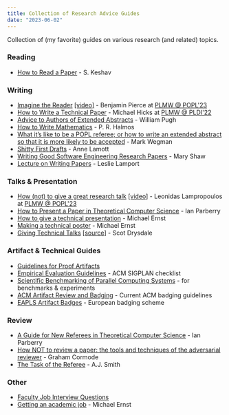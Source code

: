 ```yaml
---
title: Collection of Research Advice Guides
date: "2023-06-02"
---
```


Collection of (my favorite) guides on various research (and related) topics.

### Reading

* [How to Read a Paper](https://web.stanford.edu/class/ee384m/Handouts/HowtoReadPaper.pdf) - S. Keshav

### Writing

* [Imagine the Reader](https://popl23.sigplan.org/details/PLMW-POPL-2023-papers/1/-Imagining-the-Reader) [[video]](https://youtu.be/Q3Ye58zirjU) - Benjamin Pierce at [PLMW @ POPL'23](https://popl23.sigplan.org/details/PLMW-POPL-2023-papers/1/-Imagining-the-Reader)
* [How to Write a Technical Paper](/guides/How-to-write-a-great-research-paper-mwhmod.pdf) - Michael Hicks at [PLMW @ PLDI'22](https://pldi22.sigplan.org/details/PLMW-PLDI-2022/4/How-to-Write-a-Technical-Paper)
* [Advice to Authors of Extended Abstracts](https://www.sigplan.org/Resources/Advice/Pugh/) - William Pugh
* [How to Write Mathematics](https://www.stat.rice.edu/~riedi/Halmos.html) - P. R. Halmos
* [What it’s like to be a POPL referee; or how to write an extended abstract so that it is more likely to be accepted](http://doi.acm.org/10.1145/14947.14955) - Mark Wegman
* [Shitty First Drafts](https://wrd.as.uky.edu/sites/default/files/1-Shitty%20First%20Drafts.pdf) - Anne Lamott
* [Writing Good Software Engineering Research Papers](https://www.cs.cmu.edu/~Compose/shaw-icse03.pdf) - Mary Shaw
* [Lecture on Writing Papers](https://www.youtube.com/watch?v=ey3BEtt9QLI) - Leslie Lamport

### Talks & Presentation

* [How (not) to give a great research talk](https://popl23.sigplan.org/details/PLMW-POPL-2023-papers/3/-How-not-to-give-a-great-research-talk) [[video]](https://youtu.be/27vMdYA6RcA) - Leonidas Lampropoulos at [PLMW @ POPL'23]((https://popl23.sigplan.org/details/PLMW-POPL-2023-papers/3/-How-not-to-give-a-great-research-talk)) 
* [How to Present a Paper in Theoretical Computer Science](https://ianparberry.com/pubs/speaker.pdf) - Ian Parberry
* [How to give a technical presentation](https://homes.cs.washington.edu/~mernst/advice/giving-talk.html) - Michael Ernst
* [Making a technical poster](https://homes.cs.washington.edu/~mernst/advice/poster.html) - Michael Ernst
* [Giving Technical Talks](/guides/Drysdale-GivingTalks.pdf) [[source]](https://www.cs.dartmouth.edu/~scot/givingTalks/) - Scot Drysdale


### Artifact & Technical Guides

* [Guidelines for Proof Artifacts](https://proofartifacts.github.io/guidelines/)
* [Empirical Evaluation Guidelines](https://www.sigplan.org/Resources/EmpiricalEvaluation/) - ACM SIGPLAN checklist
* [Scientific Benchmarking of Parallel Computing Systems](https://htor.inf.ethz.ch/publications/img/hoefler-scientific-benchmarking.pdf) - for benchmarks & experiments
* [ACM Artifact Review and Badging](https://www.acm.org/publications/policies/artifact-review-and-badging-current) - Current ACM badging guidelines
* [EAPLS Artifact Badges](https://eapls.org/pages/artifact_badges/) - European badging scheme

### Review

* [A Guide for New Referees in Theoretical Computer Science](https://ianparberry.com/pubs/referee.pdf) - Ian Parberry
* [How NOT to review a paper: the tools and techniques of the adversarial reviewer](https://dl.acm.org/doi/abs/10.1145/1519103.1519122) - Graham Cormode
* [The Task of the Referee](https://ieeexplore.ieee.org/stamp/stamp.jsp?tp=&arnumber=55470) - A.J. Smith

### Other

* [Faculty Job Interview Questions](/guides/interview_questions.pdf)
* [Getting an academic job](https://homes.cs.washington.edu/~mernst/advice/academic-job.html) - Michael Ernst
